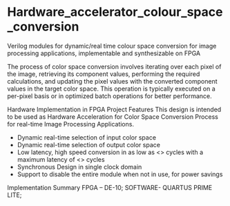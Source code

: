 # Hardware_accelerator_colour_space_conversion
Verilog modules for dynamic/real time colour space conversion for image processing applications, implementable and synthesizable on FPGA 

The process of color space conversion involves iterating over each pixel of the image, retrieving its component values, performing the required calculations, and updating the pixel values with the converted component values in the target color space. This operation is typically executed on a per-pixel basis or in optimized batch operations for better performance.

Hardware Implementation in FPGA
Project Features
This design is intended to be used as Hardware Acceleration for Color Space Conversion Process for real-time Image Processing Applications. 
-	Dynamic real-time selection of input color space
-	Dynamic real-time selection of output color space
-	Low latency, high speed conversion in as low as <>  cycles with a maximum latency of <> cycles
-	Synchronous Design in single clock domain
-	Support to disable the entire module when not in use, for power savings

Implementation Summary
FPGA – DE-10; SOFTWARE- QUARTUS PRIME LITE;

